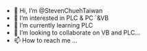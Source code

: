 - 👋 Hi, I’m @StevenChuehTaiwan
- 👀 I’m interested in PLC & PC `&VB
- 🌱 I’m currently learning PLC
- 💞️ I’m looking to collaborate on VB and PLC...
- 📫 How to reach me ...

<!---
StevenChuehTaiwan/StevenChuehTaiwan is a ✨ special ✨ repository because its `README.md` (this file) appears on your GitHub profile.
You can click the Preview link to take a look at your changes.
--->
